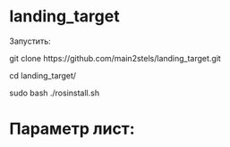 # landing_target
<p>Запустить:</p>
<p>git clone https://github.com/main2stels/landing_target.git</p>
<p>cd landing_target/</p>
<p>sudo bash ./rosinstall.sh</p>
<h1>Параметр лист: </h1>
